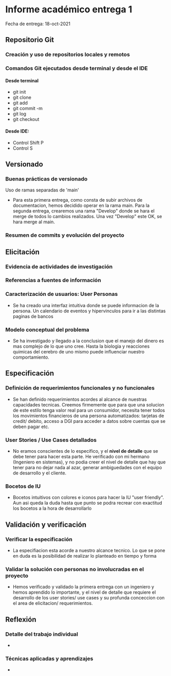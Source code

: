 # Informe académico entrega 1
Fecha de entrega: 18-oct-2021

## Repositorio Git

### Creación y uso de repositorios locales y remotos

### Comandos Git ejecutados desde terminal y desde el IDE
#### Desde terminal
- git init
- git clone
- git add
- git commit -m 
- git log
- git checkout

#### Desde IDE:
- Control Shift P 
- Control S

## Versionado

### Buenas prácticas de versionado

Uso de ramas separadas de 'main'
- Para esta primera entrega, como consta de subir archivos de documentacion, hemos decidido operar en la rama main. Para la segunda entrega, crearemos una rama "Develop" donde se hara el merge de todos lo cambios realizados. Una vez "Develop" este OK, se hara merge al main.

### Resumen de commits y evolución del proyecto

## Elicitación

### Evidencia de actividades de investigación

### Referencias a fuentes de información

### Caracterización de usuarios: User Personas
- Se ha creado una interfaz intuitiva donde se puede informacion de la persona. Un calendario de eventos y hipervinculos para ir a las distintas paginas de bancos

### Modelo conceptual del problema
- Se ha investigado y llegado a la conclusion que el manejo del dinero es mas complejo de lo que uno cree. Hasta la biologia y reacciones quimicas del cerebro de uno mismo puede influenciar nuestro comportamiento.

## Especificación

### Definición de requerimientos funcionales y no funcionales
- Se han definido requerimientos acordes al alcance de nuestras capacidades tecnicas. Creemos firmemente que para que una solucion de este estilo tenga valor real para un consumidor, necesita tener todos los movimientos financieros de una persona automatizados: tarjetas de credit/ debito, acceso a DGI para acceder a datos sobre cuentas que se deben pagar etc.

### User Stories / Use Cases detallados
- No eramos conscientes de lo especifico, y el **nivel de detalle** que se debe tener para hacer esta parte. He verificado con mi hermano (Ingeniero en sistemas), y no podia creer el nivel de detalle que hay que tener para no dejar nada al azar, generar ambiguedades con el equipo de desarrollo y el cliente.

### Bocetos de IU
- Bocetos intuitivos con colores e iconos para hacer la IU "user friendly". Aun asi queda la duda hasta que punto se podra recrear con exactitud los bocetos a la hora de desarrollarlo

## Validación y verificación

### Verificar la especificación
- La especifiacion esta acorde a nuestro alcance tecnico. Lo que se pone en duda es la posibilidad de realizar lo planteado en tiempo y forma

### Validar la solución con personas no involucradas en el proyecto
- Hemos verificado y validado la primera entrega con un ingeniero y hemos aprendido lo importante, y el nivel de detalle que requiere el desarrollo de los user stories/ use cases y su profunda conceccion con el area de elicitacion/ requerimientos.


## Reflexión

### Detalle del trabajo individual
- 

### Técnicas aplicadas y aprendizajes
- 




